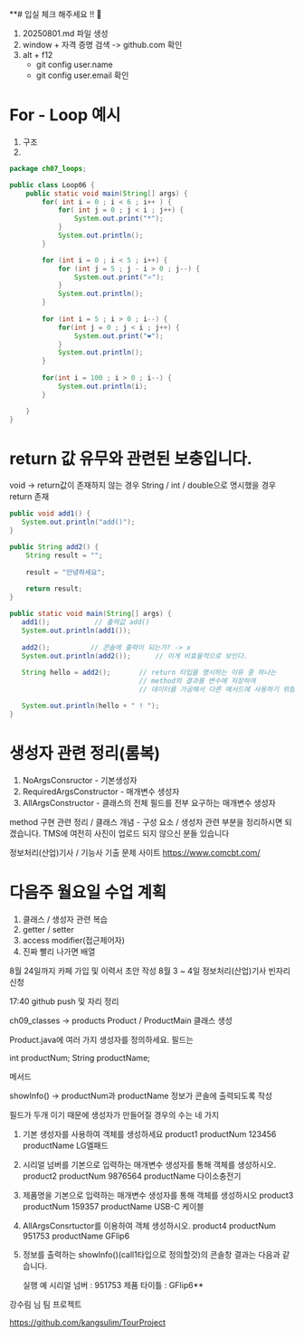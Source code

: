 **# 입실 체크 해주세요 !! 💨

1. 20250801.md 파일 생성
2. window + 자격 증명 검색 -> github.com 확인
3. alt + f12
    - git config user.name
    - git config user.email 확인


# For - Loop 예시
1. 구조
2.
```java
package ch07_loops;

public class Loop06 {
    public static void main(String[] args) {
        for( int i = 0 ; i < 6 ; i++ ) {
            for( int j = 0 ; j < i ; j++) {
                System.out.print("*");
            }
            System.out.println();
        }

        for (int i = 0 ; i < 5 ; i++) {
            for (int j = 5 ; j - i > 0 ; j--) {
                System.out.print("⭐");
            }
            System.out.println();
        }
        
        for (int i = 5 ; i > 0 ; i--) {
            for(int j = 0 ; j < i ; j++) {
                System.out.print("❤️");
            }
            System.out.println();
        }
        
        for(int i = 100 ; i > 0 ; i--) {
            System.out.println(i);
        }

    }
}
```
# return 값 유무와 관련된 보충입니다.

void -> return값이 존재하지 않는 경우
String / int / double으로 명시했을 경우 return 존재

```java
public void add1() {
   System.out.println("add()");
}

public String add2() {
    String result = "";
    
    result = "안녕하세요";
    
    return result;
}

public static void main(String[] args) {
   add1();           // 출력값 add()
   System.out.println(add1());
   
   add2();          // 콘솔에 출력이 되는가? -> x
   System.out.println(add2());      // 이게 비효율적으로 보인다.
   
   String hello = add2();       // return 타입을 명시하는 이유 중 하나는
                                // method의 결과를 변수에 저장하여
                                // 데이터를 가공해서 다른 메서드에 사용하기 위함

   System.out.println(hello + " ! ");
}

```

# 생성자 관련 정리(롬복)
1. NoArgsConsructor - 기본생성자
2. RequiredArgsConstructor - 매개변수 생성자
3. AllArgsConstructor - 클래스의 전체 필드를 전부 요구하는 매개변수 생성자

method 구현 관련 정리 / 클래스 개념 - 구성 요소 / 생성자 관련 부분을 정리하시면 되겠습니다.
TMS에 여전히 사진이 업로드 되지 않으신 분들 있습니다

정보처리(산업)기사 / 기능사 기출 문제 사이트
https://www.comcbt.com/

# 다음주 월요일 수업 계획
1. 클래스 / 생성자 관련 복습
2. getter / setter
3. access modifier(접근제어자)
4. 진짜 빨리 나가면 배열

8월 24일까지 카페 가입 및 이력서 초안 작성
8월 3 ~ 4일 정보처리(산업)기사 빈자리 신청

17:40 github push 및 자리 정리

ch09_classes -> products
Product / ProductMain 클래스 생성

Product.java에 여러 가지 생성자를 정의하세요.
필드는

int productNum;
String productName;

메서드

showInfo() -> productNum과 productName 정보가 콘솔에 출력되도록 작성

필드가 두개 이기 때문에 생성자가 만들어질 경우의 수는 네 가지

1. 기본 생성자를 사용하여 객체를 생성하세요 product1
   productNum 123456
   productName LG엘패드
2. 시리얼 넘버를 기본으로 입력하는 매개변수 생성자를 통해
   객체를 생성하시오. product2
   productNum 9876564
   productName 다이소충전기

3. 제품명을 기본으로 입력하는 매개변수 생성자를 통해
   객체를 생성하시오 product3
   productNum 159357
   productName USB-C 케이블

4. AllArgsConsrtuctor를 이용하여 객체 생성하시오. product4
   productNum 951753
   productName GFlip6

5. 정보를 출력하는 showInfo()(call1타입으로 정의할것)의 콘솔창 결과는
   다음과 같습니다.

   실행 예
   시리얼 넘버 : 951753
   제품 타이틀 : GFlip6**

강수림 님 팀 프로젝트

https://github.com/kangsulim/TourProject